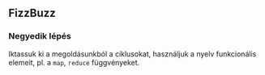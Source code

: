 ## FizzBuzz

### Negyedik lépés
Iktassuk ki a megoldásunkból a ciklusokat, használjuk a nyelv funkcionális elemeit, pl. a `map`, `reduce` függvényeket.
